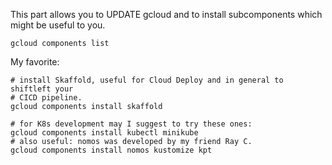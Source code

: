This part allows you to UPDATE gcloud and to install subcomponents which might be useful to you.

    gcloud components list

My favorite:

    # install Skaffold, useful for Cloud Deploy and in general to shiftleft your
    # CICD pipeline.
    gcloud components install skaffold

    # for K8s development may I suggest to try these ones:
    gcloud components install kubectl minikube
    # also useful: nomos was developed by my friend Ray C. 
    gcloud components install nomos kustomize kpt 
    